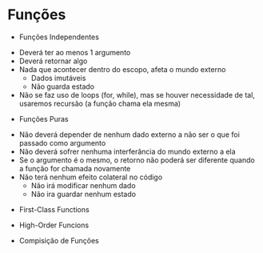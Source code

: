# Funções

* Funções Independentes

- Deverá ter ao menos 1 argumento
- Deverá retornar algo
- Nada que acontecer dentro do escopo, afeta o mundo externo
    - Dados imutáveis
    - Não guarda estado
- Não se faz uso de loops (for, while), mas se houver necessidade de tal, usaremos recursão (a função chama ela mesma)

* Funções Puras

- Não deverá depender de nenhum dado externo a não ser o que foi passado como argumento
- Não deverá sofrer nenhuma interferância do mundo externo a ela
- Se o argumento é o mesmo, o retorno não poderá ser diferente quando a função for chamada novamente
- Não terá nenhum efeito colateral no código
    - Não irá modificar nenhum dado
    - Não ira guardar nenhum estado

* First-Class Functions

* High-Order Funcions
* Compisição de Funções
